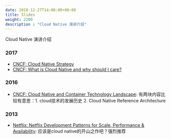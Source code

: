 ```yaml
---
date: 2018-12-27T14:00:00+08:00
title: Slides
weight: 2200
description : "Cloud Native 演讲介绍"
---
```


Cloud Native 演讲介绍



### 2017

- [CNCF: Cloud Native Strategy](https://www.cncf.io/wp-content/uploads/2017/11/Cloud-Native-Strategy-CNCF-1-1.pdf)
- [CNCF: What is Cloud Native and why should I care?](https://www.cncf.io/wp-content/uploads/2017/11/What-is-Cloud-Native-CNCF-Webinar-23-Feb-2017-1.pdf)

### 2016

- [CNCF: Cloud Native and Container Technology Landscape](https://events.static.linuxfound.org/sites/events/files/slides/(OSF_Mr.%20Chris%20Aniszczyk)CNCF%20(OS%20Forum%20Japan%202016).pdf): 有两块内容比较有意思：1. cloud技术的发展历史 2. Cloud Native Reference Architecture

### 2013

- [Netflix: Netflix Development Patterns for Scale, Performance & Availability](https://www.slideshare.net/AmazonWebServices/dmg206): 应该是cloud native的开山之作吧？强烈推荐